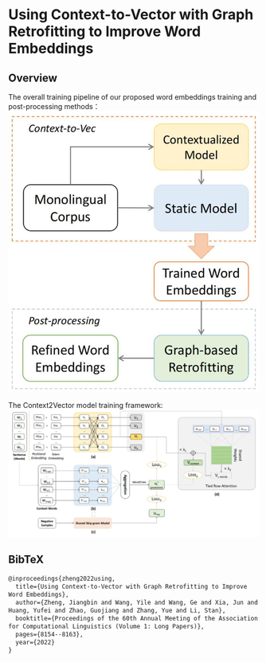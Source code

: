 # Using Context-to-Vector with Graph Retrofitting to Improve Word Embeddings

## Overview
The overall training pipeline of our proposed word embeddings training and post-processing methods：
![overview](./img/overview.jpg)

The Context2Vector model training framework:
![model_framework](./img/model_framework.jpg)

## BibTeX
```
@inproceedings{zheng2022using,
  title={Using Context-to-Vector with Graph Retrofitting to Improve Word Embeddings},
  author={Zheng, Jiangbin and Wang, Yile and Wang, Ge and Xia, Jun and Huang, Yufei and Zhao, Guojiang and Zhang, Yue and Li, Stan},
  booktitle={Proceedings of the 60th Annual Meeting of the Association for Computational Linguistics (Volume 1: Long Papers)},
  pages={8154--8163},
  year={2022}
}
```